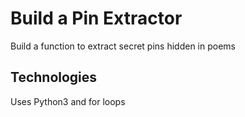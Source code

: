 # Build a Pin Extractor

Build a function to extract secret pins hidden in poems

## Technologies

Uses Python3 and for loops
